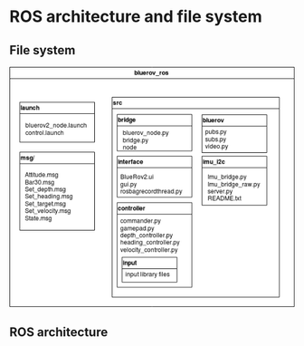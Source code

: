 # ROS architecture and file system

## File system

![](../.gitbook/assets/rospckgfilesystem.png)

## ROS architecture

